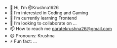 - 👋 Hi, I’m @Krushna1626
- 👀 I’m interested in Coding and Gaming
- 🌱 I’m currently learning Frontend
- 💞️ I’m looking to collaborate on ...
- 📫 How to reach me paratekrushna26@gmail.com
- 😄 Pronouns: Krushna
- ⚡ Fun fact: ...

<!---
Krushna1626/Krushna1626 is a ✨ special ✨ repository because its `README.md` (this file) appears on your GitHub profile.
You can click the Preview link to take a look at your changes.
--->
